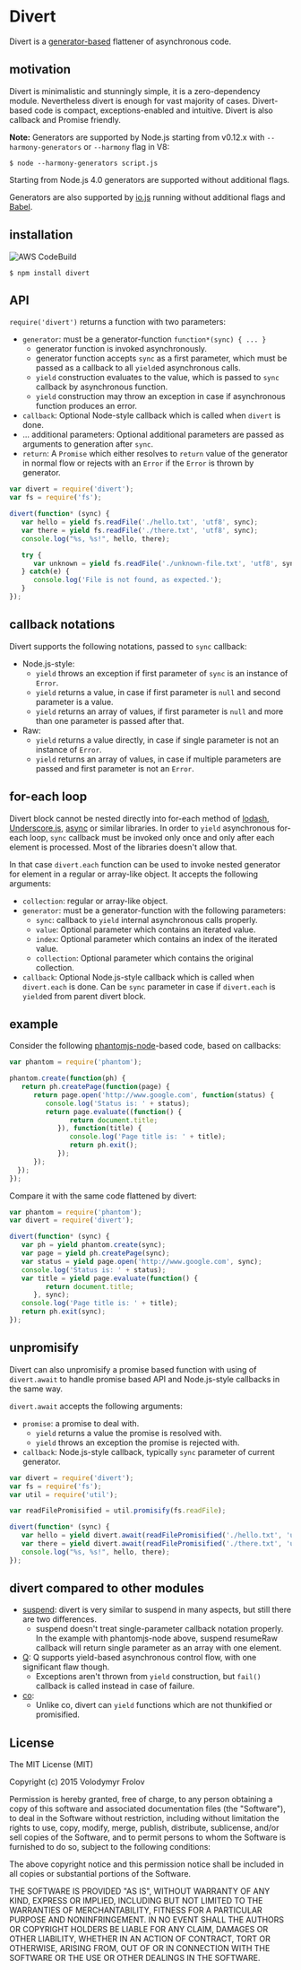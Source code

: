 # Divert

Divert is a [generator-based](http://wiki.ecmascript.org/doku.php?id=harmony:generators) flattener of asynchronous code.

## motivation

Divert is minimalistic and stunningly simple, it is a zero-dependency module. Nevertheless divert is enough for vast majority of cases. Divert-based code is compact, exceptions-enabled and intuitive.
Divert is also callback and Promise friendly.

**Note:** Generators are supported by Node.js starting from v0.12.x with `--harmony-generators` or `--harmony` flag in V8:

```
$ node --harmony-generators script.js
```

Starting from Node.js 4.0 generators are supported without additional flags.

Generators are also supported by [io.js](https://iojs.org/) running without additional flags and [Babel](https://babeljs.io).

## installation

![AWS CodeBuild](https://codebuild.us-east-1.amazonaws.com/badges?uuid=eyJlbmNyeXB0ZWREYXRhIjoiNWwxamNGenVqQXd1S2I3RDB6a0lvMDlpMk5ocDRoVVRtWUEwNC9HVERWaFM3OTQzZDBUbGIrOEcwdkZQUWpyNWVoNzNRU3NpZ01uQ3kxRjZjS3FqbHMwPSIsIml2UGFyYW1ldGVyU3BlYyI6Ikpzai9GRjcxdS81R283KzkiLCJtYXRlcmlhbFNldFNlcmlhbCI6MX0%3D&branch=master)

```
$ npm install divert
```

## API

`require('divert')` returns a function with two parameters:
* `generator`: must be a generator-function `function*(sync) { ... }`
    * generator function is invoked asynchronously.
    * generator function accepts `sync` as a first parameter, which must be passed as a callback to all `yield`ed asynchronous calls.
    * `yield` construction evaluates to the value, which is passed to `sync` callback by asynchronous function.
    * `yield` construction may throw an exception in case if asynchronous function produces an error.
* `callback`: Optional Node-style callback which is called when `divert` is done.
* ... additional parameters: Optional additional parameters are passed as arguments to generation after `sync`.
* `return`: A `Promise` which either resolves to `return` value of the generator in normal flow or rejects with an `Error` if the `Error` is thrown by generator. 

```javascript
var divert = require('divert');
var fs = require('fs');

divert(function* (sync) {
   var hello = yield fs.readFile('./hello.txt', 'utf8', sync);
   var there = yield fs.readFile('./there.txt', 'utf8', sync);
   console.log("%s, %s!", hello, there);

   try {
      var unknown = yield fs.readFile('./unknown-file.txt', 'utf8', sync);
   } catch(e) {
      console.log('File is not found, as expected.');
   }
});
```

## callback notations

Divert supports the following notations, passed to `sync` callback:

* Node.js-style:
    * `yield` throws an exception if first parameter of `sync` is an instance of `Error`.
    * `yield` returns a value, in case if first parameter is `null` and second parameter is a value.
    * `yield` returns an array of values, if first parameter is `null` and more than one parameter is passed after that.
* Raw:
    * `yield` returns a value directly, in case if single parameter is not an instance of `Error`.
    * `yield` returns an array of values, in case if multiple parameters are passed and first parameter is not an `Error`.

## for-each loop

Divert block cannot be nested directly into for-each method of [lodash](https://lodash.com/), [Underscore.js](http://underscorejs.org/),
[async](https://github.com/caolan/async) or similar libraries. In order to `yield` asynchronous for-each loop, `sync` callback must be invoked only once
and only after each element is processed. Most of the libraries doesn't allow that.

In that case `divert.each` function can be used to invoke nested generator for element in a regular or array-like object. It accepts the following arguments:
* `collection`: regular or array-like object.
* `generator`: must be a generator-function with the following parameters:
   * `sync`: callback to `yield` internal asynchronous calls properly.
   * `value`: Optional parameter which contains an iterated value.
   * `index`: Optional parameter which contains an index of the iterated value.
   * `collection`: Optional parameter which contains the original collection.
* `callback`: Optional Node.js-style callback which is called when `divert.each` is done. Can be `sync` parameter in case if `divert.each` is `yield`ed from parent divert block.

## example

Consider the following [phantomjs-node](https://github.com/sgentle/phantomjs-node)-based code, based on callbacks:

```javascript
var phantom = require('phantom');

phantom.create(function(ph) {
   return ph.createPage(function(page) {
      return page.open('http://www.google.com', function(status) {
         console.log('Status is: ' + status);
         return page.evaluate((function() {
               return document.title;
            }), function(title) {
               console.log('Page title is: ' + title);
               return ph.exit();
            });
      });
  });
});
```

Compare it with the same code flattened by divert:

```javascript
var phantom = require('phantom');
var divert = require('divert');

divert(function* (sync) {
   var ph = yield phantom.create(sync);
   var page = yield ph.createPage(sync);
   var status = yield page.open('http://www.google.com', sync);
   console.log('Status is: ' + status);
   var title = yield page.evaluate(function() {
         return document.title;
      }, sync);
   console.log('Page title is: ' + title);
   return ph.exit(sync);
});
```

## unpromisify

Divert can also unpromisify a promise based function with using of `divert.await` to handle promise based API and Node.js-style callbacks in the same way.

`divert.await` accepts the following arguments:

* `promise`: a promise to deal with.
    * `yield` returns a value the promise is resolved with.
    * `yield` throws an exception the promise is rejected with.
* `callback`: Node.js-style callback, typically `sync` parameter of current generator.

```javascript
var divert = require('divert');
var fs = require('fs');
var util = require('util');

var readFilePromisified = util.promisify(fs.readFile);

divert(function* (sync) {
   var hello = yield divert.await(readFilePromisified('./hello.txt', 'utf8'), sync);
   var there = yield divert.await(readFilePromisified('./there.txt', 'utf8'), sync);
   console.log("%s, %s!", hello, there);
});
```

## divert compared to other modules

* [suspend](https://github.com/jmar777/suspend):  divert is very similar to suspend in many aspects, but still there are two differences.
    * suspend doesn't treat single-parameter callback notation properly. In the example with phantomjs-node above, suspend resumeRaw callback will return single parameter as an array with one element.
* [Q](https://github.com/kriskowal/q): Q supports yield-based asynchronous control flow, with one significant flaw though.
    * Exceptions aren't thrown from `yield` construction, but `fail()` callback is called instead in case of failure. 
* [co](https://github.com/tj/co):
    * Unlike co, divert can `yield` functions which are not thunkified or promisified.

## License

The MIT License (MIT)

Copyright (c) 2015 Volodymyr Frolov

Permission is hereby granted, free of charge, to any person obtaining a copy
of this software and associated documentation files (the "Software"), to deal
in the Software without restriction, including without limitation the rights
to use, copy, modify, merge, publish, distribute, sublicense, and/or sell
copies of the Software, and to permit persons to whom the Software is
furnished to do so, subject to the following conditions:

The above copyright notice and this permission notice shall be included in all
copies or substantial portions of the Software.

THE SOFTWARE IS PROVIDED "AS IS", WITHOUT WARRANTY OF ANY KIND, EXPRESS OR
IMPLIED, INCLUDING BUT NOT LIMITED TO THE WARRANTIES OF MERCHANTABILITY,
FITNESS FOR A PARTICULAR PURPOSE AND NONINFRINGEMENT. IN NO EVENT SHALL THE
AUTHORS OR COPYRIGHT HOLDERS BE LIABLE FOR ANY CLAIM, DAMAGES OR OTHER
LIABILITY, WHETHER IN AN ACTION OF CONTRACT, TORT OR OTHERWISE, ARISING FROM,
OUT OF OR IN CONNECTION WITH THE SOFTWARE OR THE USE OR OTHER DEALINGS IN THE
SOFTWARE.
